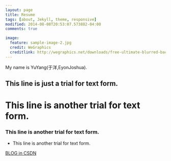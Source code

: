 ```yaml
---
layout: page
title: Resume
tags: [about, Jekyll, theme, responsive]
modified: 2014-08-08T20:53:07.573882-04:00
comments: true

image:
  feature: sample-image-2.jpg
  credit: WeGraphics
  creditlink: http://wegraphics.net/downloads/free-ultimate-blurred-background-pack/
---
```


My name is YuYang(于洋,EyonJoshua).

## This line is just a trial for text form.

# This line is another trial for text form.

### This line is another trial for text form.

* This line is another trial for text form.

<a markdown="0" href="//blog.csdn.net/hns20070" class="btn">BLOG in CSDN</a>
